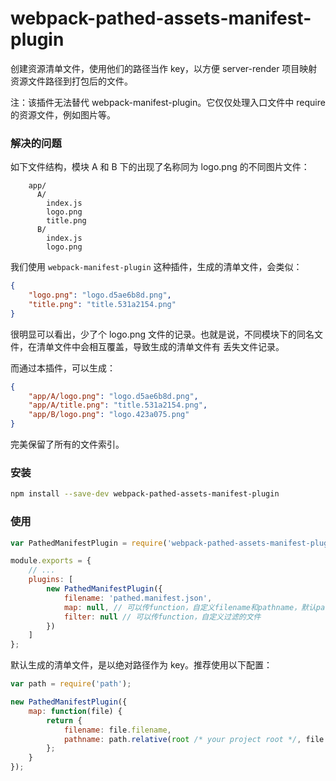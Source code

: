 # webpack-pathed-assets-manifest-plugin

创建资源清单文件，使用他们的路径当作 key，以方便 server-render 项目映射资源文件路径到打包后的文件。

注：该插件无法替代 webpack-manifest-plugin。它仅仅处理入口文件中 require 的资源文件，例如图片等。

### 解决的问题

如下文件结构，模块 A 和 B 下的出现了名称同为 logo.png 的不同图片文件：

```
    app/
      A/
        index.js
        logo.png
        title.png
      B/
        index.js
        logo.png
```

我们使用 `webpack-manifest-plugin` 这种插件，生成的清单文件，会类似：

```json
{
    "logo.png": "logo.d5ae6b8d.png",
    "title.png": "title.531a2154.png"
}
```

很明显可以看出，少了个 logo.png 文件的记录。也就是说，不同模块下的同名文件，在清单文件中会相互覆盖，导致生成的清单文件有
丢失文件记录。

而通过本插件，可以生成：

```json
{
    "app/A/logo.png": "logo.d5ae6b8d.png",
    "app/A/title.png": "title.531a2154.png",
    "app/B/logo.png": "logo.423a075.png"
}
```

完美保留了所有的文件索引。

### 安装

```bash
npm install --save-dev webpack-pathed-assets-manifest-plugin
```

### 使用

```js
var PathedManifestPlugin = require('webpack-pathed-assets-manifest-plugin');

module.exports = {
    // ...
    plugins: [
        new PathedManifestPlugin({
            filename: 'pathed.manifest.json',
            map: null, // 可以传function，自定义filename和pathname，默认pathname为绝对路径
            filter: null // 可以传function，自定义过滤的文件
        })
    ]
};
```

默认生成的清单文件，是以绝对路径作为 key。推荐使用以下配置：

```js
var path = require('path');

new PathedManifestPlugin({
    map: function(file) {
        return {
            filename: file.filename,
            pathname: path.relative(root /* your project root */, file.pathname)
        };
    }
});
```
